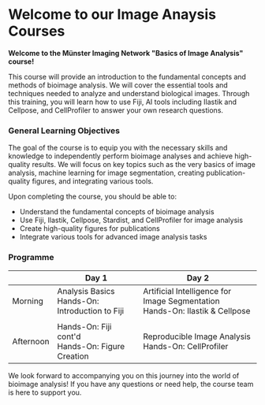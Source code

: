 # Welcome to our Image Anaysis Courses

**Welcome to the Münster Imaging Network "Basics of Image Analysis" course!**

This course will provide an introduction to the fundamental concepts and methods of bioimage analysis. 
We will cover the essential tools and techniques needed to analyze and understand biological images. 
Through this training, you will learn how to use Fiji, AI tools including Ilastik and Cellpose, and CellProfiler to answer your own research questions.

### General Learning Objectives

The goal of the course is to equip you with the necessary skills and knowledge to independently perform bioimage analyses and achieve high-quality results. 
We will focus on key topics such as the very basics of image analysis, machine learning for image segmentation, creating publication-quality figures, and integrating various tools.

Upon completing the course, you should be able to:

- Understand the fundamental concepts of bioimage analysis
- Use Fiji, Ilastik, Cellpose, Stardist, and CellProfiler for image analysis
- Create high-quality figures for publications
- Integrate various tools for advanced image analysis tasks

### Programme

|  | Day 1 | Day 2 | 
| --------- | -------| ----- |
| Morning | Analysis Basics <br> Hands-On: Introduction to Fiji | Artificial Intelligence for Image Segmentation <br>  Hands-On: Ilastik & Cellpose|
| | | |
| Afternoon | Hands-On: Fiji cont'd <br> Hands-On: Figure Creation | Reproducible Image Analysis <br> Hands-On: CellProfiler |



We look forward to accompanying you on this journey into the world of bioimage analysis! If you have any questions or need help, the course team is here to support you.



